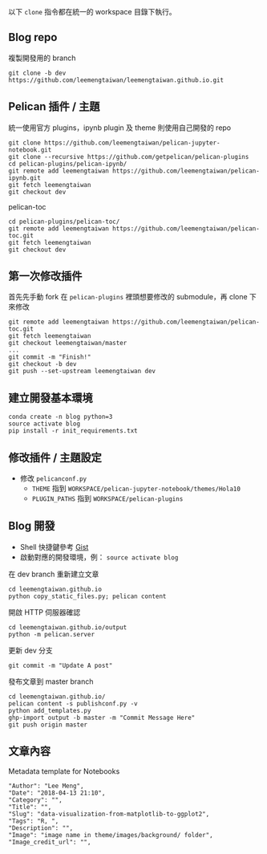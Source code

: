 以下 `clone` 指令都在統一的 workspace 目錄下執行。

## Blog repo
複製開發用的 branch
```commandline
git clone -b dev https://github.com/leemengtaiwan/leemengtaiwan.github.io.git
```

## Pelican 插件 / 主題
統一使用官方 plugins，ipynb plugin 及 theme 則使用自己開發的 repo
```commandline
git clone https://github.com/leemengtaiwan/pelican-jupyter-notebook.git
git clone --recursive https://github.com/getpelican/pelican-plugins
cd pelican-plugins/pelican-ipynb/
git remote add leemengtaiwan https://github.com/leemengtaiwan/pelican-ipynb.git
git fetch leemengtaiwan
git checkout dev
```

pelican-toc
```commandline
cd pelican-plugins/pelican-toc/
git remote add leemengtaiwan https://github.com/leemengtaiwan/pelican-toc.git
git fetch leemengtaiwan
git checkout dev
```

## 第一次修改插件
首先先手動 fork 在 `pelican-plugins` 裡頭想要修改的 submodule，再 clone 下來修改
```commandline
git remote add leemengtaiwan https://github.com/leemengtaiwan/pelican-toc.git
git fetch leemengtaiwan
git checkout leemengtaiwan/master
...
git commit -m "Finish!"
git checkout -b dev
git push --set-upstream leemengtaiwan dev
```

## 建立開發基本環境

```commandline
conda create -n blog python=3
source activate blog
pip install -r init_requirements.txt
```

## 修改插件 / 主題設定
- 修改 `pelicanconf.py`
    - `THEME` 指到 `WORKSPACE/pelican-jupyter-notebook/themes/Hola10`
    - `PLUGIN_PATHS` 指到 `WORKSPACE/pelican-plugins`


## Blog 開發
- Shell 快捷鍵參考 [Gist](https://gist.github.com/leemengtaiwan/0fb24bdd4d33fefad39d0c718413880f)
- 啟動對應的開發環境，例： `source activate blog`

在 dev branch 重新建立文章
```commandline
cd leemengtaiwan.github.io
python copy_static_files.py; pelican content
```

開啟 HTTP 伺服器確認
```commandline
cd leemengtaiwan.github.io/output
python -m pelican.server
```

更新 dev 分支
```commandline
git commit -m "Update A post"
```

發布文章到 master branch
```commandline
cd leemengtaiwan.github.io/
pelican content -s publishconf.py -v
python add_templates.py
ghp-import output -b master -m "Commit Message Here"
git push origin master
```

## 文章內容

Metadata template for Notebooks

```text
"Author": "Lee Meng",
"Date": "2018-04-13 21:10",
"Category": "",
"Title": "",
"Slug": "data-visualization-from-matplotlib-to-ggplot2",
"Tags": "R, ",
"Description": "",
"Image": "image name in theme/images/background/ folder",
"Image_credit_url": "",
```
